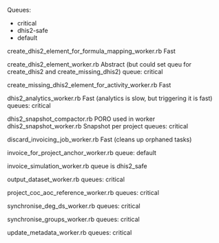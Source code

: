 Queues:
- critical
- dhis2-safe
- default

create_dhis2_element_for_formula_mapping_worker.rb
  Fast

create_dhis2_element_worker.rb
  Abstract (but could set queu for create_dhis2 and create_missing_dhis2)
  queue: critical

create_missing_dhis2_element_for_activity_worker.rb
  Fast

dhis2_analytics_worker.rb
  Fast (analytics is slow, but triggering it is fast)
  queues: critical

dhis2_snapshot_compactor.rb
  PORO used in worker
dhis2_snapshot_worker.rb
  Snapshot per project
  queues: critical

discard_invoicing_job_worker.rb
  Fast (cleans up orphaned tasks)

invoice_for_project_anchor_worker.rb
  queue: default

invoice_simulation_worker.rb
  queue is dhis2_safe

output_dataset_worker.rb
  queues: critical

project_coc_aoc_reference_worker.rb
  queues: critical

synchronise_deg_ds_worker.rb
  queues: critical

synchronise_groups_worker.rb
  queues: critical

update_metadata_worker.rb
  queues: critical

